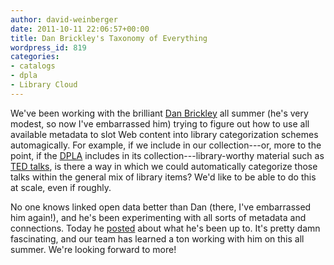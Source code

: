 ```yaml
---
author: david-weinberger
date: 2011-10-11 22:06:57+00:00
title: Dan Brickley's Taxonomy of Everything
wordpress_id: 819
categories:
- catalogs
- dpla
- Library Cloud
---
```


We've been working with the brilliant [Dan Brickley](http://danbri.org) all summer (he's very modest, so now I've embarrassed him) trying to figure out how to use all available metadata to slot Web content into library categorization schemes automagically. For example, if we include in our collection---or, more to the point, if the [DPLA](http://cyber.law.harvard.edu/dpla/Main_Page) includes in its collection---library-worthy material such as [TED talks](http://www.ted.com), is there a way in which we could automatically categorize those talks within the general mix of library items? We'd like to be able to do this at scale, even if roughly.

No one knows linked open data better than Dan (there, I've embarrassed him again!), and he's been experimenting with all sorts of metadata and connections. Today he [posted](http://danbri.org/words/2011/10/11/720) about what he's been up to. It's pretty damn fascinating, and our team has learned a ton working with him on this all summer. We're looking forward to more!
